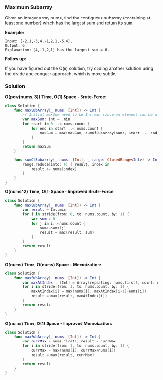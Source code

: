 
### Maximum Subarray

Given an integer array nums, find the contiguous subarray (containing at least one number) which has the largest sum and return its sum.

__Example:__
```
Input: [-2,1,-3,4,-1,2,1,-5,4],
Output: 6
Explanation: [4,-1,2,1] has the largest sum = 6.
```
__Follow up:__

If you have figured out the O(n) solution, try coding another solution using the divide and conquer approach, which is more subtle.

### Solution
__O(pow(nums, 3)) Time, O(1) Space - Brute-Force:__
```Swift
class Solution {
    func maxSubArray(_ nums: [Int]) -> Int {
        // Initial maxSum need to be Int.min since an element can be a negative value
        var maxSum: Int = .min
        for start in 0 ..< nums.count {
            for end in start ..< nums.count {
                maxSum = max(maxSum, sumOfSubarray(nums, start ... end))
            }
        }
        return maxSum
    }

    func sumOfSubarray(_ nums: [Int], _ range: ClosedRange<Int>) -> Int {
        range.reduce(into: 0) { result, index in
            result += nums[index]
        }
    }
}
```
__O(nums^2) Time, O(1) Space - Improved Brute-Force:__
```Swift
class Solution {
    func maxSubArray(_ nums: [Int]) -> Int {
        var result = Int.min
        for i in stride(from: 0, to: nums.count, by: 1) {
            var sum = 0
            for j in i..<nums.count {
                sum+=nums[j]
                result = max(result, sum)
            }
        }
        return result
    }
}
```
__O(nums) Time, O(nums) Space - Memoization:__
```Swift
class Solution {
    func maxSubArray(_ nums: [Int]) -> Int {
        var maxAtIndex : [Int] = Array(repeating: nums.first!, count: nums.count), result : Int = nums.first!
        for i in stride(from: 1, to: nums.count, by: 1) {
            maxAtIndex[i] = max(nums[i], maxAtIndex[i-1]+nums[i])
            result = max(result, maxAtIndex[i])
        }
        return result
    }
}
```
__O(nums) Time, O(1) Space - Improved Memoization:__
```Swift
class Solution {
    func maxSubArray(_ nums: [Int]) -> Int {
        var currMax = nums.first!, result = currMax
        for i in stride(from: 1, to: nums.count, by: 1) {
            currMax = max(nums[i], currMax+nums[i])
            result = max(result, currMax)
        }
        return result
    }
}
```